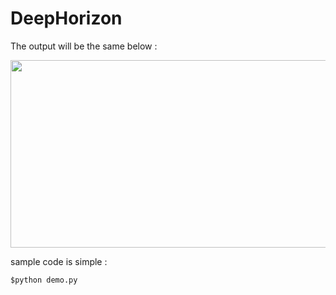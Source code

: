 # DeepHorizon

The output will be the same below :

<img src="https://github.com/WD4715/DeepHorizon/assets/117700793/c969cfa4-4011-430c-bb82-9214c737b9b1" width="1280" height="300">

sample code is simple :
```
$python demo.py
```
